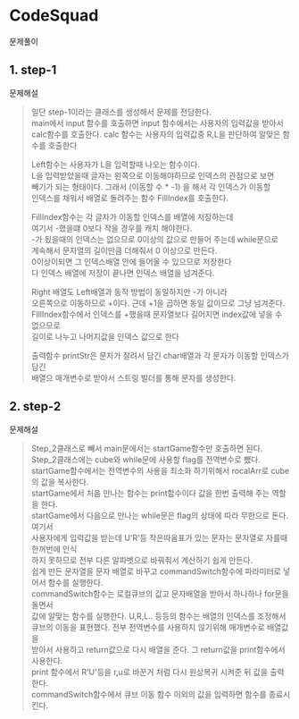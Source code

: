 # CodeSquad
문제풀이
## 1. step-1  
문제해설  
> 일단 step-1이라는 클래스를 생성해서 문제를 전담한다.  
> main에서 input 함수를 호출하면 input 함수에서는 사용자의 입력값을 받아서  
> calc함수를 호출한다. calc 함수는 사용자의 입력값중 R,L을 판단하여 알맞은 함수를 호출한다  
>
> Left함수는 사용자가 L을 입력할때 나오는 함수이다.  
> L을 입력받았을때 글자는 왼쪽으로 이동해야하므로 인덱스의 관점으로 보면  
> 빼기가 되는 형태이다. 그래서 (이동할 수 * -1) 을 해서 각 인덱스가 이동할  
> 인덱스를 채워서 배열로 돌려주는 함수 FillIndex를 호출한다.  
>
> FillIndex함수는 각 글자가 이동할 인덱스를 배열에 저장하는데  
> 여기서 -했을떄 0보다 작을 경우를 캐치 해야한다.  
> -가 됬을때의 인덱스는 없으므로 0이상의 값으로 만들어 주는데 while문으로  
> 계속해서 문자열의 길이만큼 더해줘서 0 이상으로 만든다.  
> 0이상이되면 그 인덱스배열 안에 들어올 수 있으므로 저장한다  
> 다 인덱스 배열에 저장이 끝나면 인덱스 배열을 넘겨준다.  
>
> Right 배열도 Left배열과 동작 방법이 동일하지만 -가 아니라  
> 오른쪽으로 이동하므로 +이다. 근데 +1을 곱하면 동일 값이므로 그냥 넘겨준다.  
> FillIndex함수에서 인덱스를 +했을때 문자열보다 길어지면 index값에 넣을 수 없으므로  
> 길이로 나누고 나머지값을 인덱스 값으로 한다  
>
> 출력함수 printStr은 문자가 잘려서 담긴 char배열과 각 문자가 이동할 인덱스가 담긴   
> 배열으 매개변수로 받아서 스트링 빌더를 통해 문자를 생성한다.  

## 2. step-2  
문제해설  
> Step_2클래스로 빼서 main문에서는 startGame함수만 호출하면 된다.  
> Step_2클래스에는 cube와 while문에 사용할 flag를 전역변수로 뺐다.  
> startGame함수에서는 전역변수의 사용을 최소화 하기위해서 rocalArr로 cube의 값을 복사한다.  
> startGame에서 처음 만나는 함수는 print함수이다 값을 한번 출력해 주는 역할을 한다.   
> startGame에서 다음으로 만나는 while문은 flag의 상태에 따라 무한으로 돈다. 여기서   
> 사용자에게 입력값을 받는데 U'R'등 작은따옴표가 있는 문자는 문자열로 자를때 한꺼번에 인식   
> 하지 못하므로 전부 다른 알파벳으로 바꿔줘서 계산하기 쉽게 만든다.   
> 쉽게 만든 문자열을 문자 배열로 바꾸고 commandSwitch함수에 파라미터로 넣어서 함수를 실행한다.   
> commandSwitch함수는 로컬큐브의 값고 문자배열을 받아서 하나하나 for문을 돌면서  
> 값에 알맞는 함수를 실행한다. U,R,L.. 등등의 함수는 배열의 인덱스를 조정해서    
> 큐브의 이동을 표현했다. 전부 전역변수를 사용하지 않기위해 매개변수로 배열값을  
> 받아서 사용하고 return값으로 다시 배열을 준다. 그 return값을 print함수에서 사용한다.  
> print 함수에서 R'U'등을 r,u로 바꾼거 처럼 다시 원상복귀 시켜준 뒤 값을 출력한다.  
> commandSwitch함수에서 큐브 이동 함수 이외의 값을 입력하면 함수를 종료시킨다.  